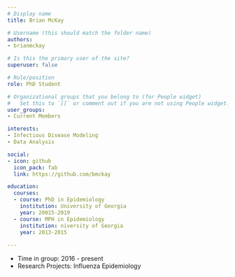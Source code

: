 ```yaml
---
# Display name
title: Brian McKay

# Username (this should match the folder name)
authors:
- brianmckay

# Is this the primary user of the site?
superuser: false

# Role/position
role: PhD Student

# Organizational groups that you belong to (for People widget)
#   Set this to `[]` or comment out if you are not using People widget.
user_groups:
- Current Members

interests:
- Infectious Disease Modeling
- Data Analysis

social:
- icon: github
  icon_pack: fab
  link: https://github.com/bmckay

education:
  courses:
  - course: PhD in Epidemiology
    institution: University of Georgia
    year: 20015-2019
  - course: MPH in Epidemiology
    institution: niversity of Georgia
    year: 2013-2015
 
---
```



* Time in group: 2016 - present
* Research Projects: Influenza Epidemiology

